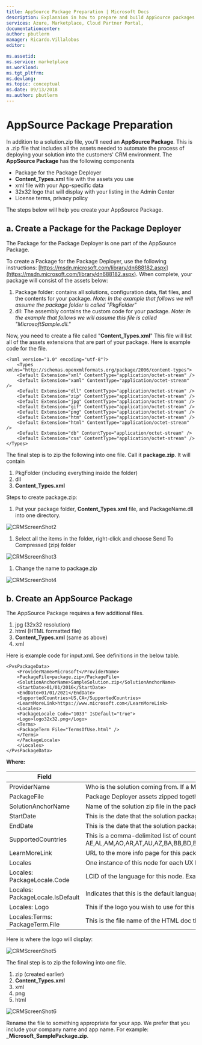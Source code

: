 ```yaml
---
title: AppSource Package Preparation | Microsoft Docs
description: Explanaion in how to prepare and build AppSource packages .
services: Azure, Marketplace, Cloud Partner Portal, 
documentationcenter:
author: pbutlerm
manager: Ricardo.Villalobos  
editor:

ms.assetid: 
ms.service: marketplace
ms.workload: 
ms.tgt_pltfrm: 
ms.devlang: 
ms.topic: conceptual
ms.date: 09/13/2018
ms.author: pbutlerm
---
```


# AppSource Package Preparation

In addition to a solution.zip file, you'll need an **AppSource Package**. This is a .zip file that includes all the assets needed to automate the process of deploying your solution into the customers' CRM environment. The **AppSource Package** has the following components

* Package for the Package Deployer
* **Content_Types.xml** file with the assets you use
* xml file with your App-specific data
* 32x32 logo that will display with your listing in the Admin Center
* License terms, privacy policy

The steps below will help you create your AppSource Package.

## a. Create a Package for the Package Deployer

The Package for the Package Deployer is one part of the AppSource Package.

To create a Package for the Package Deployer, use the following instructions: [https://msdn.microsoft.com/library/dn688182.aspx](https://msdn.microsoft.com/library/dn688182.aspx). When complete, your package will consist of the assets below:

1. Package folder: contains all solutions, configuration data, flat files, and the contents for your package. _Note: In the example that follows we will assume the package folder is called "PkgFolder"_
2. dll: The assembly contains the custom code for your package. _Note: In the example that follows we will assume this file is called "MicrosoftSample.dll."_

Now, you need to create a file called "**Content_Types.xml**" This file will list all of the assets extensions that are part of your package. Here is example code for the file.

    <?xml version="1.0" encoding="utf-8"?>
        <Types xmlns="http://schemas.openxmlformats.org/package/2006/content-types">
        <Default Extension="xml" ContentType="application/octet-stream" />
        <Default Extension="xaml" ContentType="application/octet-stream" />
        <Default Extension="dll" ContentType="application/octet-stream" />
        <Default Extension="zip" ContentType="application/octet-stream" />
        <Default Extension="jpg" ContentType="application/octet-stream" />
        <Default Extension="gif" ContentType="application/octet-stream" />
        <Default Extension="png" ContentType="application/octet-stream" />
        <Default Extension="htm" ContentType="application/octet-stream" />
        <Default Extension="html" ContentType="application/octet-stream" />
        <Default Extension="db" ContentType="application/octet-stream" />
        <Default Extension="css" ContentType="application/octet-stream" />
    </Types>

The final step is to zip the following into one file. Call it **package.zip**. It will contain

1. PkgFolder (including everything inside the folder)
2. dll
3. **Content_Types.xml**

Steps to create package.zip:

1. Put your package folder, **Content_Types.xml** file, and PackageName.dll into one directory.

![CRMScreenShot2](media/CRMScreenShot2.png)

1. Select all the items in the folder, right-click and choose Send To Compressed (zip) folder

![CRMScreenShot3](media/CRMScreenShot3.png)

1. Change the name to package.zip

![CRMScreenShot4](media/CRMScreenShot4.png)

## b. Create an AppSource Package

The AppSource Package requires a few additional files.

1. jpg (32x32 resolution)
2. html (HTML formatted file)
3. **Content_Types.xml** (same as above)
4. xml

Here is example code for input.xml. See definitions in the below table.

    <PvsPackageData>
        <ProviderName>Microsoft</ProviderName>
        <PackageFile>package.zip</PackageFile>
        <SolutionAnchorName>SampleSolution.zip</SolutionAnchorName>
        <StartDate>01/01/2016</StartDate>
        <EndDate>01/01/2021</EndDate>
        <SupportedCountries>US,CA</SupportedCountries>
        <LearnMoreLink>https://www.microsoft.com</LearnMoreLink>
        <Locales>
        <PackageLocale Code="1033" IsDefault="true">
        <Logo>logo32x32.png</Logo>
        <Terms>
        <PackageTerm File="TermsOfUse.html" />
        </Terms>
        </PackageLocale>
        </Locales>
    </PvsPackageData>
 
**Where:**

|Field|Details|
|---|---|
|ProviderName|Who is the solution coming from. If a Microsoft team, this should be Microsoft.|
|PackageFile |Package Deployer assets zipped together with a content\_types.xml file. This zip file should contain the package deployer assembly, and the folder with the package deployer assets. That is, package.zip|
|SolutionAnchorName |Name of the solution zip file in the package deployer that is used for the display name and description of solution assets.|
| StartDate| This is the date that the solution package will become available. The format is MM/DD/YYYY|
|EndDate|This is the date that the solution package will stop being available. The format is MM/DD/YYYY |
|SupportedCountries |This is a comma-delimited list of countries that should see this package. Contact online services for a list of all current country codes. At the time, of this writing the list was: AE,AL,AM,AO,AR,AT,AU,AZ,BA,BB,BD,BE,BG,BH,BM,BN,BO,BR,BY,CA,CH,CI,CL,CM,CO,CR,CV,CW,CY,CZ,DE,DK,DO,DZ,EC,EE,EG,ES,FI,FR,GB,GE,GH,GR,GT,HK,HN,HR,HU,ID,IE,IL,IN,IQ,IS,IT,JM,JO,JP,KE,KG,KN,KR,KW,KY,KZ,LB,LK,LT,LU,LV,LY,MA,MC,MD,ME,MK,MN,MO,MT,MU,MX,MY,NG,NI,NL,NO,NZ,OM,PA,PE,PH,PK,PL,PR,PS,PT,PY,QA,RO,RS,RU,RW,SA,SE,SG,SI,SK,SN,SV,TH,TM,TN,TR,TT,TW,UA,US,UY,UZ,VE,VI,VN,ZA,ZW |
|LearnMoreLink | URL to the more info page for this package. |
|Locales|One instance of this node for each UX Language you want to support in the Preferred solution UX. This node contains children that describe the locale, logo, and terms for each language|
|Locales: PackageLocale.Code|LCID of the language for this node. Example: US English is 1033|
|Locales: PackageLocale.IsDefault|Indicates that this is the default language. This is used as the fall back language if the UX Language chosen by the customer is not available.|
|Locales: Logo|This if the logo you wish to use for this package. Size for Icon is 32x32. Formats permitted are PNG and JPG|
|Locales:Terms: PackageTerm.File|This is the file name of the HTML doc that contains your license terms.|

Here is where the logo will display:

![CRMScreenShot5](media/CRMScreenShot5.png)

The final step is to zip the following into one file.

1. zip (created earlier)
2. **Content_Types.xml**
3. xml
4. png
5. html

![CRMScreenShot6](media/CRMScreenShot6.png)

Rename the file to something appropriate for your app. We prefer that you include your company name and app name. For example: **_Microsoft_SamplePackage.zip**.
